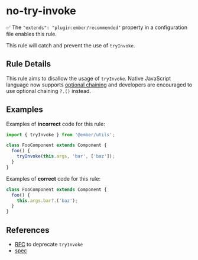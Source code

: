 # no-try-invoke

:white_check_mark: The `"extends": "plugin:ember/recommended"` property in a configuration file enables this rule.

This rule will catch and prevent the use of `tryInvoke`.

## Rule Details

This rule aims to disallow the usage of `tryInvoke`. Native JavaScript language now supports [optional chaining](https://developer.mozilla.org/en-US/docs/Web/JavaScript/Reference/Operators/Optional_chaining) and developers are encouraged to use optional chaining `?.()` instead.

## Examples

Examples of **incorrect** code for this rule:

```js
import { tryInvoke } from '@ember/utils';

class FooComponent extends Component {
  foo() {
    tryInvoke(this.args, 'bar', ['baz']);
  }
}
```

Examples of **correct** code for this rule:

```js
class FooComponent extends Component {
  foo() {
    this.args.bar?.('baz');
  }
}
```

## References

- [RFC](https://github.com/emberjs/rfcs/pull/673) to deprecate `tryInvoke`
- [spec](https://api.emberjs.com/ember/release/functions/@ember%2Futils/tryInvoke)
